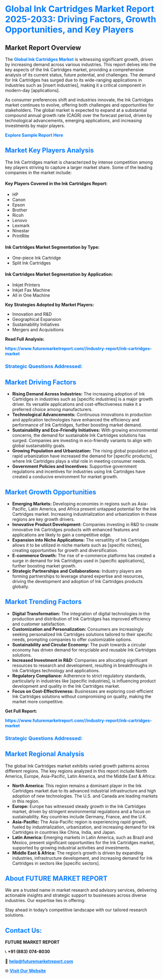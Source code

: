 <h1 style="color: #007BFF;">Global Ink Cartridges Market Report 2025-2033: Driving Factors, Growth Opportunities, and Key Players</h1>

<section id="overview">
<h2>Market Report Overview</h2>
<p>The <a href="https://www.futuremarketreport.com//industry-report/ink-cartridges-market" style="color: #007BFF; text-decoration: none;"><strong>Global Ink Cartridges Market</strong></a> is witnessing significant growth, driven by increasing demand across various industries. This report delves into the key aspects of the Ink Cartridges market, providing a comprehensive analysis of its current status, future potential, and challenges. The demand for Ink Cartridges has surged due to its wide-ranging applications in industries such as [insert industries], making it a critical component in modern-day [applications].</p>
<p>As consumer preferences shift and industries innovate, the Ink Cartridges market continues to evolve, offering both challenges and opportunities for stakeholders. The global market is expected to expand at a substantial compound annual growth rate (CAGR) over the forecast period, driven by technological advancements, emerging applications, and increasing investments by major players.</p>
</section>

<section id="overview">
<p><a href="https://www.futuremarketreport.com//request-sample/reportId=53324" style="color: #007BFF; text-decoration: none;"><strong>Explore Sample Report Here</strong></a></p>
</section>

<section id="key-players">
<h2 style="color: #007BFF;">Market Key Players Analysis</h2>
<p>The Ink Cartridges market is characterized by intense competition among key players striving to capture a larger market share. Some of the leading companies in the market include:</p>
<h4>Key Players Covered in the Ink Cartridges Report:</h4>
<ul><li>HP</li><li>Canon</li><li>Epson</li><li>Brother</li><li>Ricoh</li><li>Lenovo</li><li>Lexmark</li><li>Ninestar</li><li>PrintRite</li></ul>
<h4>Ink Cartridges Market Segmentation by Type:</h4>
<ul><li>One-piece Ink Cartridge</li><li>Split Ink Cartridges</li></ul>

<h4>Ink Cartridges Market Segmentation by Application:</h4>
<ul><li>Inkjet Printers</li><li>Inkjet Fax Machine</li><li>All in One Machine</li></ul>
<p><strong>Key Strategies Adopted by Market Players:</strong></p>
<ul>
<li>Innovation and R&D</li>
<li>Geographical Expansion</li>
<li>Sustainability Initiatives</li>
<li>Mergers and Acquisitions</li>
</ul>
</section>

<section>
<p><strong>Read Full Analysis: </strong></p><a href="https://www.futuremarketreport.com//industry-report/ink-cartridges-market" style="color: #007BFF; text-decoration: none;"><strong>https://www.futuremarketreport.com//industry-report/ink-cartridges-market</strong></a>
<h3 style="color: #007BFF;">Strategic Questions Addressed:</h3>
</section>

<section id="driving-factors">
<h2 style="color: #007BFF;">Market Driving Factors</h2>
<ul>
<li><strong>Rising Demand Across Industries:</strong> The increasing adoption of Ink Cartridges in industries such as [specific industries] is a major growth driver. Its versatile applications and cost-effectiveness make it a preferred choice among manufacturers.</li>
<li><strong>Technological Advancements:</strong> Continuous innovations in production and application technologies have enhanced the efficiency and performance of Ink Cartridges, further boosting market demand.</li>
<li><strong>Sustainability and Eco-Friendly Initiatives:</strong> With growing environmental concerns, the demand for sustainable Ink Cartridges solutions has surged. Companies are investing in eco-friendly variants to align with global sustainability goals.</li>
<li><strong>Growing Population and Urbanization:</strong> The rising global population and rapid urbanization have increased the demand for [specific products], where Ink Cartridges plays a vital role in meeting consumer needs.</li>
<li><strong>Government Policies and Incentives:</strong> Supportive government regulations and incentives for industries using Ink Cartridges have created a conducive environment for market growth.</li>
</ul>
</section>

<section id="growth-opportunities">
<h2 style="color: #007BFF;">Market Growth Opportunities</h2>
<ul>
<li><strong>Emerging Markets:</strong> Developing economies in regions such as Asia-Pacific, Latin America, and Africa present untapped potential for the Ink Cartridges market. Increasing industrialization and urbanization in these regions are key growth drivers.</li>
<li><strong>Innovative Product Development:</strong> Companies investing in R&D to create innovative Ink Cartridges products with enhanced features and applications are likely to gain a competitive edge.</li>
<li><strong>Expansion into Niche Applications:</strong> The versatility of Ink Cartridges allows it to be utilized in niche markets such as [specific niches], creating opportunities for growth and diversification.</li>
<li><strong>E-commerce Growth:</strong> The rise of e-commerce platforms has created a surge in demand for Ink Cartridges used in [specific applications], further boosting market growth.</li>
<li><strong>Strategic Partnerships and Collaborations:</strong> Industry players are forming partnerships to leverage shared expertise and resources, driving the development and adoption of Ink Cartridges products globally.</li>
</ul>
</section>

<section id="trending-factors">
<h2 style="color: #007BFF;">Market Trending Factors</h2>
<ul>
<li><strong>Digital Transformation:</strong> The integration of digital technologies in the production and distribution of Ink Cartridges has improved efficiency and customer satisfaction.</li>
<li><strong>Customization and Personalization:</strong> Consumers are increasingly seeking personalized Ink Cartridges solutions tailored to their specific needs, prompting companies to offer customizable options.</li>
<li><strong>Sustainability and Circular Economy:</strong> The push towards a circular economy has driven demand for recyclable and reusable Ink Cartridges solutions.</li>
<li><strong>Increased Investment in R&D:</strong> Companies are allocating significant resources to research and development, resulting in breakthroughs in Ink Cartridges technology and applications.</li>
<li><strong>Regulatory Compliance:</strong> Adherence to strict regulatory standards, particularly in industries like [specific industries], is influencing product development and quality in the Ink Cartridges market.</li>
<li><strong>Focus on Cost-Effectiveness:</strong> Businesses are exploring cost-efficient Ink Cartridges solutions without compromising on quality, making the market more competitive.</li>
</ul>
</section>

<section>
<p><strong>Get Full Report: </strong></p><a href="https://www.futuremarketreport.com//industry-report/ink-cartridges-market" style="color: #007BFF; text-decoration: none;"><strong>https://www.futuremarketreport.com//industry-report/ink-cartridges-market</strong></a>
<h3 style="color: #007BFF;">Strategic Questions Addressed:</h3>
</section>


<section id="regional-analysis">
<h2 style="color: #007BFF;">Market Regional Analysis</h2>
<p>The global Ink Cartridges market exhibits varied growth patterns across different regions. The key regions analyzed in this report include North America, Europe, Asia-Pacific, Latin America, and the Middle East & Africa:</p>
<ul>
<li><strong>North America:</strong> This region remains a dominant player in the Ink Cartridges market due to its advanced industrial infrastructure and high adoption of new technologies. The U.S. and Canada are leading markets in this region.</li>
<li><strong>Europe:</strong> Europe has witnessed steady growth in the Ink Cartridges market, driven by stringent environmental regulations and a focus on sustainability. Key countries include Germany, France, and the U.K.</li>
<li><strong>Asia-Pacific:</strong> The Asia-Pacific region is experiencing rapid growth, fueled by industrialization, urbanization, and increasing demand for Ink Cartridges in countries like China, India, and Japan.</li>
<li><strong>Latin America:</strong> Emerging markets in Latin America, such as Brazil and Mexico, present significant opportunities for the Ink Cartridges market, supported by growing industrial activities and investments.</li>
<li><strong>Middle East & Africa:</strong> The region’s growth is driven by expanding industries, infrastructure development, and increasing demand for Ink Cartridges in sectors like [specific sectors].</li>
</ul>
</section>

<footer>
<h2 style="color: #007BFF;">About FUTURE MARKET REPORT</h2>
<p>We are a trusted name in market research and advisory services, delivering actionable insights and strategic support to businesses across diverse industries. Our expertise lies in offering:</p>

<p>Stay ahead in today’s competitive landscape with our tailored research solutions.</p>

<h2 style="color: #007BFF;">Contact Us:</h2>
<p><strong>FUTURE MARKET REPORT</strong></p>
<p>📞 <strong>+91 (883) 074-8030</strong></p>
<p>📧 <strong><a href="mailto:help@futuremarketreport.com" style="color: #007BFF;">help@futuremarketreport.com</a></strong></p>
<p>🌐 <strong><a href="https://www.futuremarketreport.com/" style="color: #007BFF;">Visit Our Website</a></strong></p>
</footer>
